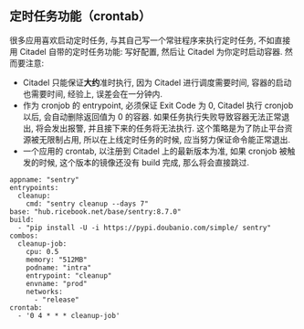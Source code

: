 ## 定时任务功能（crontab）

很多应用喜欢启动定时任务, 与其自己写一个常驻程序来执行定时任务, 不如直接用 Citadel 自带的定时任务功能: 写好配置, 然后让 Citadel 为你定时启动容器. 然而要注意:

* Citadel 只能保证**大约**准时执行, 因为 Citadel 进行调度需要时间, 容器的启动也需要时间, 经验上, 误差会在一分钟内.
* 作为 cronjob 的 entrypoint, 必须保证 Exit Code 为 0, Citadel 执行 cronjob 以后, 会自动删除返回值为 0 的容器. 如果任务执行失败导致容器无法正常退出, 将会发出报警, 并且接下来的任务将无法执行. 这个策略是为了防止平台资源被无限制占用, 所以在上线定时任务的时候, 应当努力保证命令能正常退出.
* 一个应用的 crontab, 以注册到 Citadel 上的最新版本为准, 如果 cronjob 被触发的时候, 这个版本的镜像还没有 build 完成, 那么将会直接跳过.

```
appname: "sentry"
entrypoints:
  cleanup:
    cmd: "sentry cleanup --days 7"
base: "hub.ricebook.net/base/sentry:8.7.0"
build:
  - "pip install -U -i https://pypi.doubanio.com/simple/ sentry"
combos:
  cleanup-job:
    cpu: 0.5
    memory: "512MB"
    podname: "intra"
    entrypoint: "cleanup"
    envname: "prod"
    networks:
      - "release"
crontab:
  - '0 4 * * * cleanup-job'
```

